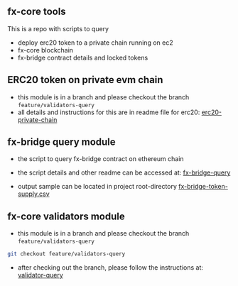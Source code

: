 ## fx-core tools

This is a repo with scripts to query
- deploy erc20 token to a private chain running on ec2
- fx-core blockchain
- fx-bridge contract details and locked tokens

## ERC20 token on private evm chain

- this module is in a branch and please checkout the branch `feature/validators-query`
- all details and instructions for this are in readme file for erc20:
[erc20-private-chain](./docs/erc20-private-chain.MD)

## fx-bridge query module

- the script to query fx-bridge contract on ethereum chain 
- the script details and other readme can be accessed at:
  [fx-bridge-query](./docs/fx-bridge-query.MD)

- output sample can be located in project root-directory
  [fx-bridge-token-supply.csv](./fx-bridge-token-supply.csv)

## fx-core validators module

- this module is in a branch and please checkout the branch `feature/validators-query`

```bash
git checkout feature/validators-query
```

- after checking out the branch, please follow the instructions at:
 [validator-query](./docs/validator-query.MD)